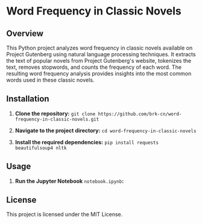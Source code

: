 # Word Frequency in Classic Novels

## Overview
This Python project analyzes word frequency in classic novels available on Project Gutenberg using natural language processing techniques. It extracts the text of popular novels from Project Gutenberg's website, tokenizes the text, removes stopwords, and counts the frequency of each word. The resulting word frequency analysis provides insights into the most common words used in these classic novels.

## Installation
1. **Clone the repository:**
```git clone https://github.com/brk-cn/word-frequency-in-classic-novels.git```

2. **Navigate to the project directory:**
```cd word-frequency-in-classic-novels```

3. **Install the required dependencies:**
```pip install requests beautifulsoup4 nltk```

## Usage
1. **Run the Jupyter Notebook** `notebook.ipynb`**:**

## License
This project is licensed under the MIT License.
